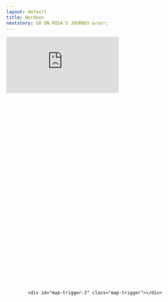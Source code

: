 ```yaml
---
layout: default
title: Nerdeen
nextstory: GO ON ROSA'S JOURNEY &rarr;
---
```

 <div class="boxes" id="first">
 <div class="video">
 <iframe id="player1" src="https://player.vimeo.com/video/212149595?api=1&player_id=player1" frameborder="0" webkitallowfullscreen="" mozallowfullscreen="" allowfullscreen=""></iframe>
 </div>
 </div>
 <div class="boxes" id="second">
 
   <script src="https://studio20-2017.github.io/sanctuary/scripts/jquery.min.js"></script>
<script src="https://studio20-2017.github.io/sanctuary/scripts/jquery.scrollie.min_1.js"></script>

<div style="height:10000px">

  <div id="map">
  </div>

  <div id="txt">
<br>
<br>
<br>
<br>
<br>
<br>
<br>
<br>
<br>
<br>
    <div id="map-trigger-1" class="map-trigger"></div>
    <b> </b><br>
    <br>
    <br>
    <br>
    <br>
    <br>
    <br>
    <br>
    <br>
    <br>
            <div id="map-trigger-2" class="map-trigger"></div>
<b> </b>
<br>
<br>
<br>
<br>
<br>
<br>
<br>
<br>
<br>
<br>

            <div id="map-trigger-3" class="map-trigger"></div>
<b> </b>
<br>
<br>
<br>
<br>
<br>
<br>
<br>
<br>
<br>
<br>
        <div id="map-trigger-4" class="map-trigger"></div>
    <b> </b><br>
    <br>

  </div>
</div>

    <script src="js/index.js"></script>
 </div>

